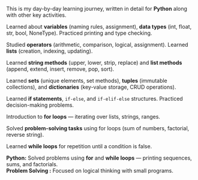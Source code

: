 This is my day-by-day learning journey, written in detail for **Python** along with other key activities.

Learned about **variables** (naming rules, assignment), **data types** (int, float, str, bool, NoneType). Practiced printing and type checking.

Studied **operators** (arithmetic, comparison, logical, assignment). Learned **lists** (creation, indexing, updating). 

Learned **string methods** (upper, lower, strip, replace) and **list methods** (append, extend, insert, remove, pop, sort).

Learned **sets** (unique elements, set methods), **tuples** (immutable collections), and **dictionaries** (key-value storage, CRUD operations). 

Learned **if statements**, `if-else`, and `if-elif-else` structures. Practiced decision-making problems. 

Introduction to **for loops** — iterating over lists, strings, ranges. 

Solved **problem-solving tasks** using for loops (sum of numbers, factorial, reverse string).  

Learned **while loops** for repetition until a condition is false. 

**Python:** Solved problems using **for** and **while loops** — printing sequences, sums, and factorials.  
**Problem Solving :** Focused on logical thinking with small programs. 
